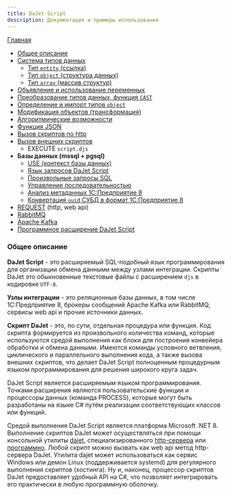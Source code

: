 ```yaml
---
title: DaJet Script
description: Документация и примеры использования
---
```

[Главная](../index.md#dajet-script)

- [Общее описание](#общее-описание)
- [Система типов данных](/data-type-system/index.md)
  - [Тип ```entity``` (ссылка)](/entity/index.md)
  - [Тип ```object``` (структура данных)](/object/index.md)
  - [Тип ```array``` (массив структур)](/array/index.md)
- [Объявление и использование переменных](/variables/index.md)
- [Преобразование типов данных, функция ```CAST```](/cast/.md)
- [Определение и импорт типов ```object```](/define/index.md)
- [Модификация объектов (трансформация)](/modify/index.md)
- [Алгоритмические возможности](/algorithm/index.md)
- [Функция JSON](/json/index.md)
- [Вызов скриптов по http](/http/index.md)
- [Вызов внешних скриптов](/execute/index.md)
  - EXECUTE ```script.djs```
- **Базы данных (mssql + pgsql)**
  - [USE (контекст базы данных)](/use/index.md)
  - [Язык запросов DaJet Script](/databases/index.md)
  - [Произвольные запросы SQL](/request-sql/index.md)
  - [Управление последовательностью](/sequence/index.md)
  - [Анализ метаданных 1С:Предприятие 8](/md-streamer/index.md)
  - [Конвертация ```uuid``` СУБД в формат 1С:Предприятие 8](/convert-uuid/index.md)
- [REQUEST](/request/index.md) (http, web api)
- [RabbitMQ](/rabbitmq/index.md)
- [Apache Kafka](/kafka/index.md)
- [Программное расширение DaJet Script](/process/index.md)

### Общее описание

**DaJet Script** - это расширяемый SQL-подобный язык программирования для организации обмена данными между узлами интеграции. Скрипты DaJet это обыкновенные текстовые файлы с расширением ```djs``` в кодировке ```UTF-8```.

**Узлы интеграции** - это реляционные базы данных, в том числе 1С:Предприятие 8, брокеры сообщений Apache Kafka или RabbitMQ, сервисы web api и прочие источники данных.

**Скрипт DaJet** - это, по сути, отдельная процедура или функция. Код скрипта формируется из произвольного количества команд, которые используются средой выполнения как блоки для построения конвейера обработки и обмена данными. Имеются команды условного ветвления, циклического и параллельного выполнения кода, а также вызова внешних скриптов, что делает DaJet Script полноценным процедурным языком программирования для решения широкого круга задач.

DaJet Script является расширяемым языком программирования. Точками расширения являются пользовательские функции и процессоры данных (команда PROCESS), которые могут быть разработаны на языке C# путём реализации соответствующих классов или функций.

Средой выполнения DaJet Script является платформа Microsoft .NET 8. Выполнение скриптов DaJet может осуществляться при помощи консольной утилиты [dajet](../dajet-host/index.md), специализированного [http-сервера](../dajet-studio/index.md) или [программно](https://github.com/zhichkin/dajet/blob/main/src/dajet/Program.cs). Любой скрипт можно вызвать как web api метод http-сервера DaJet. Утилита dajet может использоваться как сервис Windows или демон Linux (поддерживается systemd) для регулярного выполнения скриптов (хостинга). Ну и, наконец, процессор скриптов DaJet предоставляет удобный API на C#, что позволяет интегрировать его практически в любую программную оболочку.

